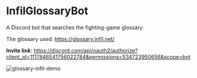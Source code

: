 # InfilGlossaryBot

A Discord bot that searches the fighting-game glossary.

The glossary used: https://glossary.infil.net/

**Invite link**: https://discord.com/api/oauth2/authorize?client_id=1117846541756022784&permissions=534723950656&scope=bot


![glossary-infil-demo](https://github.com/Sophon/InfilGlossaryBot/assets/9089332/83198992-f4fc-4ceb-8f9a-f1515a127303)
